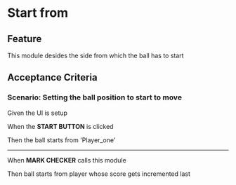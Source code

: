 # Start from

## Feature

This module desides the side from which the ball has to start

## Acceptance Criteria

### Scenario: Setting the ball position to start to move

  Given the UI is setup

  When the **START BUTTON** is clicked
  
  Then the ball starts from 'Player_one'
  
  --------------------------------------
  
  When **MARK CHECKER** calls this module
  
  Then ball starts from player whose score gets incremented last
